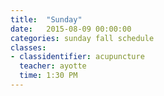 ```yaml
---
title:  "Sunday"
date:   2015-08-09 00:00:00
categories: sunday fall schedule
classes:
- classidentifier: acupuncture
  teacher: ayotte
  time: 1:30 PM
---
```

